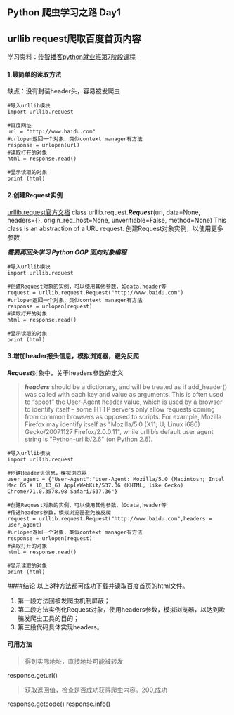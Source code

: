 ## Python 爬虫学习之路 Day1
## urllib request爬取百度首页内容
学习资料：[传智播客python就业班第7阶段课程](https://www.youtube.com/watch?v=Z33ZoslTRTQ&list=PLC664nq_h8b81Eh0jERXmtKk_CWntvUnB&index=6)

#### 1.最简单的读取方法
缺点：没有封装header头，容易被发爬虫

```
#导入urllib模块
import urllib.request

#百度网址
url = "http://www.baidu.com"
#urlopen返回一个对象，类似context manager有方法
response = urlopen(url)
#读取打开的对象
html = response.read()

#显示读取的对象
print (html)
```

#### 2.创建Request实例
[urllib.request官方文档](https://docs.python.org/3/library/urllib.request.html#module-urllib.request)
class urllib.request.***Request***(url, data=None, headers={}, origin_req_host=None, unverifiable=False, method=None)
This class is an abstraction of a URL request.
创建Request对象实例，以使用更多参数

***需要再回头学习 Python OOP 面向对象编程***

```
#导入urllib模块
import urllib.request

#创建Request对象的实例，可以使用其他参数，如data,header等
request = urllib.request.Request("http://www.baidu.com")
#urlopen返回一个对象，类似context manager有方法
response = urlopen(request)
#读取打开的对象
html = response.read()

#显示读取的对象
print (html)
```

#### 3.增加header报头信息，模拟浏览器，避免反爬

***Request***对象中，关于headers参数的定义
> ***headers*** should be a dictionary, and will be treated as if add_header() was called with each key and value as arguments. This is often used to “spoof” the User-Agent header value, which is used by a browser to identify itself – some HTTP servers only allow requests coming from common browsers as opposed to scripts. For example, Mozilla Firefox may identify itself as "Mozilla/5.0 (X11; U; Linux i686) Gecko/20071127 Firefox/2.0.0.11", while urllib’s default user agent string is "Python-urllib/2.6" (on Python 2.6).

```
#导入urllib模块
import urllib.request

#创建Header头信息，模拟浏览器
user_agent = {"User-Agent":"User-Agent: Mozilla/5.0 (Macintosh; Intel Mac OS X 10_13_6) AppleWebKit/537.36 (KHTML, like Gecko) Chrome/71.0.3578.98 Safari/537.36"}

#创建Request对象的实例，可以使用其他参数，如data,header等
#传递headers参数，模拟浏览器避免被反爬
request = urllib.request.Request("http://www.baidu.com",headers = user_agent)
#urlopen返回一个对象，类似context manager有方法
response = urlopen(request)
#读取打开的对象
html = response.read()

#显示读取的对象
print (html)
```
####结论
以上3种方法都可成功下载并读取百度首页的html文件。
1. 第一段方法回被发爬虫机制屏蔽；
2. 第二段方法实例化Request对象，使用headers参数，模拟浏览器，以达到欺骗发爬虫工具的目的；
3. 第三段代码具体实现headers。

#### 可用方法
>得到实际地址，直接地址可能被转发

response.geturl() 
>获取返回值，检查是否成功获得爬虫内容。200,成功

response.getcode()
response.info()
